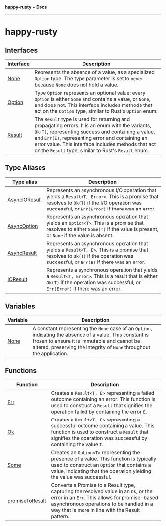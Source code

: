 **happy-rusty** • **Docs**

***

# happy-rusty

## Interfaces

| Interface | Description |
| ------ | ------ |
| [None](interfaces/None.md) | Represents the absence of a value, as a specialized `Option` type. The type parameter is set to `never` because `None` does not hold a value. |
| [Option](interfaces/Option.md) | Type `Option` represents an optional value: every `Option` is either `Some` and contains a value, or `None`, and does not. This interface includes methods that act on the `Option` type, similar to Rust's `Option` enum. |
| [Result](interfaces/Result.md) | The `Result` type is used for returning and propagating errors. It is an enum with the variants, `Ok(T)`, representing success and containing a value, and `Err(E)`, representing error and containing an error value. This interface includes methods that act on the `Result` type, similar to Rust's `Result` enum. |

## Type Aliases

| Type alias | Description |
| ------ | ------ |
| [AsyncIOResult](type-aliases/AsyncIOResult.md) | Represents an asynchronous I/O operation that yields a `Result<T, Error>`. This is a promise that resolves to `Ok(T)` if the I/O operation was successful, or `Err(Error)` if there was an error. |
| [AsyncOption](type-aliases/AsyncOption.md) | Represents an asynchronous operation that yields an `Option<T>`. This is a promise that resolves to either `Some(T)` if the value is present, or `None` if the value is absent. |
| [AsyncResult](type-aliases/AsyncResult.md) | Represents an asynchronous operation that yields a `Result<T, E>`. This is a promise that resolves to `Ok(T)` if the operation was successful, or `Err(E)` if there was an error. |
| [IOResult](type-aliases/IOResult.md) | Represents a synchronous operation that yields a `Result<T, Error>`. This is a result that is either `Ok(T)` if the operation was successful, or `Err(Error)` if there was an error. |

## Variables

| Variable | Description |
| ------ | ------ |
| [None](variables/None.md) | A constant representing the `None` case of an `Option`, indicating the absence of a value. This constant is frozen to ensure it is immutable and cannot be altered, preserving the integrity of `None` throughout the application. |

## Functions

| Function | Description |
| ------ | ------ |
| [Err](functions/Err.md) | Creates a `Result<T, E>` representing a failed outcome containing an error. This function is used to construct a `Result` that signifies the operation failed by containing the error `E`. |
| [Ok](functions/Ok.md) | Creates a `Result<T, E>` representing a successful outcome containing a value. This function is used to construct a `Result` that signifies the operation was successful by containing the value `T`. |
| [Some](functions/Some.md) | Creates an `Option<T>` representing the presence of a value. This function is typically used to construct an `Option` that contains a value, indicating that the operation yielding the value was successful. |
| [promiseToResult](functions/promiseToResult.md) | Converts a Promise to a Result type, capturing the resolved value in an `Ok`, or the error in an `Err`. This allows for promise-based asynchronous operations to be handled in a way that is more in line with the Result pattern. |
